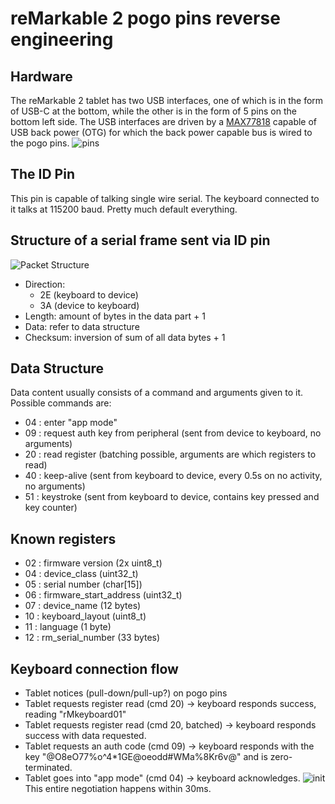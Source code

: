 # reMarkable 2 pogo pins reverse engineering

## Hardware
The reMarkable 2 tablet has two USB interfaces, one of which is in the form of USB-C at the bottom, while the other is in the form of 5 pins on the bottom left side. 
The USB interfaces are driven by a [MAX77818](https://www.analog.com/media/en/technical-documentation/data-sheets/MAX77818.pdf) capable of USB back power (OTG) for which the back power capable bus is wired to the pogo pins. 
![pins](https://github.com/pabloaul/rm2-pogo-com/assets/35423980/1daf98c5-a366-467d-9aa9-9fcda3983a65)


## The ID Pin
This pin is capable of talking single wire serial. 
The keyboard connected to it talks at 115200 baud. 
Pretty much default everything.

## Structure of a serial frame sent via ID pin
![Packet Structure](https://github.com/pabloaul/rm2-pogo-com/assets/35423980/e2cf386e-0075-4bc8-94dc-5746810920ad)

- Direction:
  - 2E (keyboard to device)
  - 3A (device to keyboard)
- Length:   amount of bytes in the data part + 1
- Data:     refer to data structure
- Checksum: inversion of sum of all data bytes + 1

## Data Structure
Data content usually consists of a command and arguments given to it.
Possible commands are:
- 04 : enter "app mode"
- 09 : request auth key from peripheral (sent from device to keyboard, no arguments)
- 20 : read register (batching possible, arguments are which registers to read)
- 40 : keep-alive (sent from keyboard to device, every 0.5s on no activity, no arguments)
- 51 : keystroke (sent from keyboard to device, contains key pressed and key counter)

## Known registers
- 02 : firmware version (2x uint8_t) 
- 04 : device_class (uint32_t)
- 05 : serial number (char[15])
- 06 : firmware_start_address (uint32_t)
- 07 : device_name (12 bytes)
- 10 : keyboard_layout (uint8_t)
- 11 : language (1 byte)
- 12 : rm_serial_number (33 bytes)

## Keyboard connection flow
- Tablet notices (pull-down/pull-up?) on pogo pins
- Tablet requests register read (cmd 20) -> keyboard responds success, reading "rMkeyboard01"
- Tablet requests register read (cmd 20, batched) -> keyboard responds success with data requested.
- Tablet requests an auth code (cmd 09) -> keyboard responds with the key "@O8eO77%o^4*1GE@oeodd#WMa%8Kr6v@" and is zero-terminated.
- Tablet goes into "app mode" (cmd 04) -> keyboard acknowledges.
![init](https://github.com/pabloaul/rm2-pogo-com/assets/35423980/907e60ae-b951-4206-802d-f7f9d35d2549)
This entire negotiation happens within 30ms.
